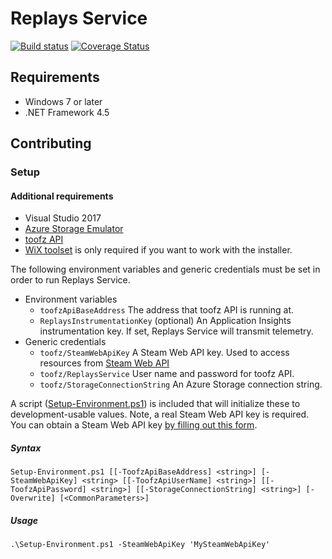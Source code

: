 # Replays Service

[![Build status](https://ci.appveyor.com/api/projects/status/xeoko709p63qf3jb/branch/master?svg=true)](https://ci.appveyor.com/project/leonard-thieu/replays-service/branch/master) [![Coverage Status](https://coveralls.io/repos/github/leonard-thieu/replays-service/badge.svg?branch=master)](https://coveralls.io/github/leonard-thieu/replays-service?branch=master)

## Requirements

* Windows 7 or later
* .NET Framework 4.5

## Contributing

### Setup

#### Additional requirements

* Visual Studio 2017
* [Azure Storage Emulator](https://go.microsoft.com/fwlink/?linkid=717179&clcid=0x409)
* [toofz API](https://github.com/leonard-thieu/api.toofz.com)
* [WiX toolset](http://wixtoolset.org/releases/) is only required if you want to work with the installer.

The following environment variables and generic credentials must be set in order to run Replays Service.

* Environment variables
  * `toofzApiBaseAddress` The address that toofz API is running at.
  * `ReplaysInstrumentationKey` (optional) An Application Insights instrumentation key. If set, Replays Service will transmit telemetry.
* Generic credentials
  * `toofz/SteamWebApiKey` A Steam Web API key. Used to access resources from [Steam Web API](https://steamcommunity.com/dev)
  * `toofz/ReplaysService` User name and password for toofz API.
  * `toofz/StorageConnectionString` An Azure Storage connection string.

A script ([Setup-Environment.ps1](ReplaysService/Setup-Environment.ps1)) is included that will initialize these to development-usable values. Note, a real Steam Web API key is required. You can obtain a Steam Web API key [by filling out this form](http://steamcommunity.com/dev/apikey).

##### Syntax

`Setup-Environment.ps1 [[-ToofzApiBaseAddress] <string>] [-SteamWebApiKey] <string> [[-ToofzApiUserName] <string>] [[-ToofzApiPassword] <string>] [[-StorageConnectionString] <string>] [-Overwrite] [<CommonParameters>]`

##### Usage

`.\Setup-Environment.ps1 -SteamWebApiKey 'MySteamWebApiKey'`
